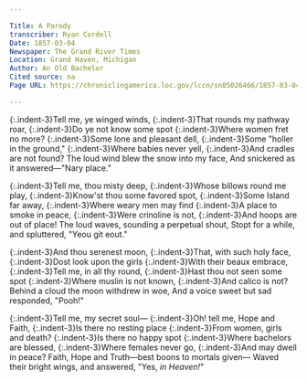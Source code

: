 ```yaml
---

Title: A Parody
transcriber: Ryan Cordell
Date: 1857-03-04
Newspaper: The Grand River Times
Location: Grand Haven, Michigan
Author: An Old Bachelor
Cited source: na
Page URL: https://chroniclingamerica.loc.gov/lccn/sn85026466/1857-03-04/ed-1/seq-1/

---
```


{:.indent-3}Tell me, ye winged winds,
{:.indent-3}That rounds my pathway roar,
{:.indent-3}Do ye not know some spot
{:.indent-3}Where women fret no more?
{:.indent-3}Some lone and pleasant dell,
{:.indent-3}Some "holler in the ground,"
{:.indent-3}Where babies never yell,
{:.indent-3}And cradles are not found?
The loud wind blew the snow into my face,
And snickered as it answered—"Nary place."

{:.indent-3}Tell me, thou misty deep,
{:.indent-3}Whose billows round me play,
{:.indent-3}Know'st thou some favored spot,
{:.indent-3}Some Island far away,
{:.indent-3}Where weary men may find
{:.indent-3}A place to smoke in peace,
{:.indent-3}Were crinoline is not,
{:.indent-3}And hoops are out of place!
The loud waves, sounding a perpetual shout,
Stopt for a while, and spluttered, "Yeou git eout."

{:.indent-3}And thou serenest moon,
{:.indent-3}That, with such holy face,
{:.indent-3}Dost look upon the girls
{:.indent-3}With their beaux embrace,
{:.indent-3}Tell me, in all thy round,
{:.indent-3}Hast thou not seen some spot
{:.indent-3}Where muslin is not known,
{:.indent-3}And calico is not?
Behind a cloud the moon withdrew in woe,
And a voice sweet but sad responded, "Pooh!"

{:.indent-3}Tell me, my secret soul—
{:.indent-3}Oh! tell me, Hope and Faith,
{:.indent-3}Is there no resting place
{:.indent-3}From women, girls and death?
{:.indent-3}Is there no happy spot
{:.indent-3}Where bachelors are blessed,
{:.indent-3}Where females never go,
{:.indent-3}And may dwell in peace?
Faith, Hope and Truth—best boons to mortals given—
Waved their bright wings, and answered, "Yes, <em>in Heaven!</em>"
